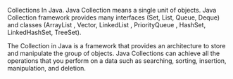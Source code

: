 Collections In Java.
Java Collection means a single unit of objects. Java Collection framework provides many interfaces (Set, List, Queue, Deque) and classes (ArrayList
, Vector, LinkedList
, PriorityQueue
, HashSet, LinkedHashSet, TreeSet).

The Collection in Java is a framework that provides an architecture to store and manipulate the group of objects.
Java Collections can achieve all the operations that you perform on a data such as searching, sorting, insertion, manipulation, and deletion.
